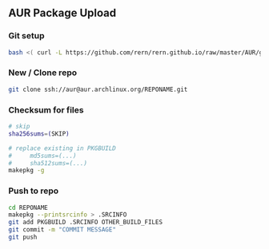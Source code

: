 AUR Package Upload
---

### Git setup
```sh
bash <( curl -L https://github.com/rern/rern.github.io/raw/master/AUR/git_setup.sh )
```

### New / Clone repo
```sh
git clone ssh://aur@aur.archlinux.org/REPONAME.git
```

### Checksum for files
```sh
# skip
sha256sums=(SKIP)

# replace existing in PKGBUILD
#     md5sums=(...)
#     sha512sums=(...)
makepkg -g
```

### Push to repo
```sh
cd REPONAME
makepkg --printsrcinfo > .SRCINFO
git add PKGBUILD .SRCINFO OTHER_BUILD_FILES
git commit -m "COMMIT MESSAGE"
git push
```

